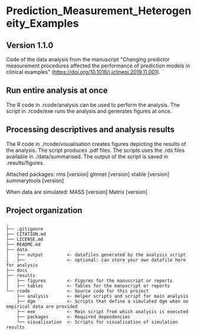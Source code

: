 # Prediction_Measurement_Heterogeneity_Examples

## Version 1.1.0
Code of the data analysis from the manuscript "Changing predictor measurement procedures affected the performance of prediction models in clinical examples" (https://doi.org/10.1016/j.jclinepi.2019.11.001).

## Run entire analysis at once
The R code in .rcode/analysis can be used to perform the analysis. The script in .rcode/exe runs the analysis and generates figures at once.

## Processing descriptives and analysis results
The R code in ./rcode/visualisation creates figures depicting the results of the analysis. The script produces .pdf files. The scripts uses the .rds files available in ./data/summarised. The output of the script is saved in .results/figures.

Attached packages:
rms [version]
glmnet [version]
xtable [version]
summarytools [version]

When data are simulated:
MASS [version] 
Matrix [version]

## Project organization

```
.
├── .gitignore
├── CITATION.md
├── LICENSE.md
├── README.md
├── data
│   ├── output         <- datafiles generated by the analysis script
│   ├──                <- optional: can store your own datafile here for analysis
├── docs               
├── results
│   ├── figures        <- Figures for the manuscript or reports
│   ├── tables         <- Tables for the manuscript or reports
└── rcode              <- Source code for this project
    ├── analysis       <- Helper scripts and script for main analysis
    ├── dgm            <- Scripts that define a simulated dgm when no empirical data are provided
    ├── exe            <- Main script from which analysis is executed
    ├── packages       <- Required dependencies
    └── visualisation  <- Scripts for visualisation of simulation results




